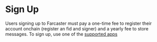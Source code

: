 # Sign Up

Users signing up to Farcaster must pay a one-time fee to register their account onchain (register an fid and signer)
and a yearly fee to store messages. To sign up, use one of the [supported apps](https://www.farcaster.xyz/apps)